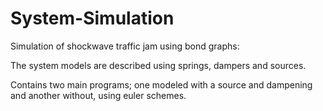 # System-Simulation
Simulation of shockwave traffic jam using bond graphs:

The system models are described using springs, dampers and sources.

Contains two main programs; one modeled with a source and dampening and another without, using euler schemes.
